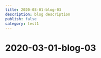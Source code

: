 ```yaml
---
title: 2020-03-01-blog-03
description: blog description
publish: false
category: test1
---
```


# 2020-03-01-blog-03
